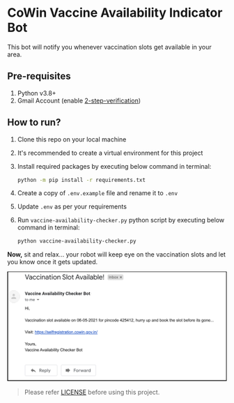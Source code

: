 # CoWin Vaccine Availability Indicator Bot
This bot will notify you whenever vaccination slots get available in your area.

## Pre-requisites
1. Python v3.8+
2. Gmail Account (enable [2-step-verification](https://support.google.com/accounts/answer/185833?p=InvalidSecondFactor&visit_id=637554658548216477-2576856839&rd=1))

## How to run?
1. Clone this repo on your local machine
2. It's recommended to create a virtual environment for this project
3. Install required packages by executing below command in terminal:

    ```bash
   python -m pip install -r requirements.txt 
   ```
4. Create a copy of `.env.example` file and rename it to `.env`
5. Update `.env` as per your requirements
6. Run `vaccine-availability-checker.py` python script by executing below command in terminal:

    ```bash
   python vaccine-availability-checker.py 
   ```
   
**Now,** sit and relax... your robot will keep eye on the vaccination slots and let you know once it gets updated.

![email_notification_scrrenshot](assets/notification_email_border_black.png)

> Please refer [LICENSE](LICENSE) before using this project.
